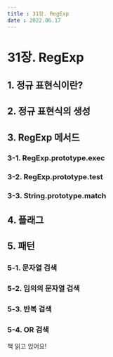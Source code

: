```yaml
---
title : 31장. RegExp
date : 2022.06.17
---
```


# 31장. RegExp

## 1. 정규 표현식이란?


## 2. 정규 표현식의 생성


## 3. RegExp 메서드

### 3-1. RegExp.prototype.exec

### 3-2. RegExp.prototype.test

### 3-3. String.prototype.match


## 4. 플래그


## 5. 패턴

### 5-1. 문자열 검색

### 5-2. 임의의 문자열 검색

### 5-3. 반복 검색

### 5-4. OR 검색



책 읽고 있어요!
